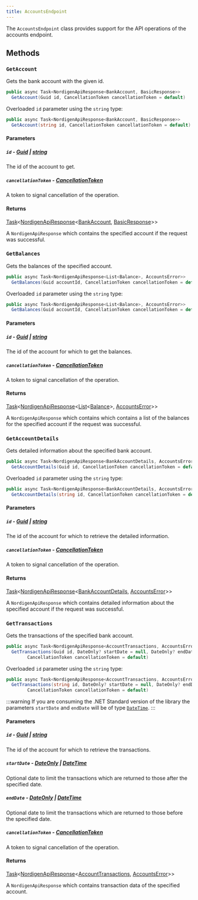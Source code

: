 ```yaml
---
title: AccountsEndpoint
---
```


The `AccountsEndpoint` class provides support for the API operations of the accounts endpoint.

## Methods

### `GetAccount`

Gets the bank account with the given id.

```csharp
public async Task<NordigenApiResponse<BankAccount, BasicResponse>>
  GetAccount(Guid id, CancellationToken cancellationToken = default)
```

Overloaded `id` parameter using the `string` type:

```csharp
public async Task<NordigenApiResponse<BankAccount, BasicResponse>>
  GetAccount(string id, CancellationToken cancellationToken = default)
```

#### Parameters

##### `id` - [Guid](https://learn.microsoft.com/en-us/dotnet/api/system.guid) | [string](https://learn.microsoft.com/en-us/dotnet/csharp/language-reference/builtin-types/reference-types#the-string-type)

The id of the account to get.

##### `cancellationToken` - [CancellationToken](https://learn.microsoft.com/en-us/dotnet/api/system.threading.cancellationtoken)

A token to signal cancellation of the operation.

#### Returns

[Task](https://learn.microsoft.com/en-us/dotnet/api/system.threading.tasks.task)\<[NordigenApiResponse](/docs/api-reference/responses/nordigen-api-response)\<[BankAccount](/docs/api-reference/responses/bank-account), [BasicResponse](/docs/api-reference/responses/basic-response)\>\>

A `NordigenApiResponse` which contains the specified account if the request was successful.

### `GetBalances`

Gets the balances of the specified account.

```csharp
public async Task<NordigenApiResponse<List<Balance>, AccountsError>>
  GetBalances(Guid accountId, CancellationToken cancellationToken = default)
```

Overloaded `id` parameter using the `string` type:

```csharp
public async Task<NordigenApiResponse<List<Balance>, AccountsError>>
  GetBalances(Guid accountId, CancellationToken cancellationToken = default)
```

#### Parameters

##### `id` - [Guid](https://learn.microsoft.com/en-us/dotnet/api/system.guid) | [string](https://learn.microsoft.com/en-us/dotnet/csharp/language-reference/builtin-types/reference-types#the-string-type)

The id of the account for which to get the balances.

##### `cancellationToken` - [CancellationToken](https://learn.microsoft.com/en-us/dotnet/api/system.threading.cancellationtoken)

A token to signal cancellation of the operation.

#### Returns

[Task](https://learn.microsoft.com/en-us/dotnet/api/system.threading.tasks.task)\<[NordigenApiResponse](/docs/api-reference/responses/nordigen-api-response)\<[List](https://learn.microsoft.com/en-us/dotnet/api/system.collections.generic.list-1)\<[Balance](/docs/api-reference/responses/balance)\>, [AccountsError](/docs/api-reference/errors/accounts-error)\>\>

A `NordigenApiResponse` which contains which contains a list of the balances for the specified account if the request was successful.

### `GetAccountDetails`

Gets detailed information about the specified bank account.

```csharp
public async Task<NordigenApiResponse<BankAccountDetails, AccountsError>>
  GetAccountDetails(Guid id, CancellationToken cancellationToken = default)
```

Overloaded `id` parameter using the `string` type:

```csharp
public async Task<NordigenApiResponse<BankAccountDetails, AccountsError>>
  GetAccountDetails(string id, CancellationToken cancellationToken = default)
```

#### Parameters

##### `id` - [Guid](https://learn.microsoft.com/en-us/dotnet/api/system.guid) | [string](https://learn.microsoft.com/en-us/dotnet/csharp/language-reference/builtin-types/reference-types#the-string-type)

The id of the account for which to retrieve the detailed information.

##### `cancellationToken` - [CancellationToken](https://learn.microsoft.com/en-us/dotnet/api/system.threading.cancellationtoken)

A token to signal cancellation of the operation.

#### Returns

[Task](https://learn.microsoft.com/en-us/dotnet/api/system.threading.tasks.task)\<[NordigenApiResponse](/docs/api-reference/responses/nordigen-api-response)\<[BankAccountDetails](/docs/api-reference/responses/bank-account-details), [AccountsError](/docs/api-reference/errors/accounts-error)\>\>

A `NordigenApiResponse` which contains detailed information about the specified account if the request was successful.

### `GetTransactions`

Gets the transactions of the specified bank account.

```csharp
public async Task<NordigenApiResponse<AccountTransactions, AccountsError>>
  GetTransactions(Guid id, DateOnly? startDate = null, DateOnly? endDate = null,
        CancellationToken cancellationToken = default)
```

Overloaded `id` parameter using the `string` type:

```csharp
public async Task<NordigenApiResponse<AccountTransactions, AccountsError>>
  GetTransactions(string id, DateOnly? startDate = null, DateOnly? endDate = null,
        CancellationToken cancellationToken = default)
```

:::warning
If you are consuming the .NET Standard version of the library the parameters `startDate` and `endDate` will be of type [`DateTime`](https://learn.microsoft.com/en-us/dotnet/api/system.datetime).
:::

#### Parameters

##### `id` - [Guid](https://learn.microsoft.com/en-us/dotnet/api/system.guid) | [string](https://learn.microsoft.com/en-us/dotnet/csharp/language-reference/builtin-types/reference-types#the-string-type)

The id of the account for which to retrieve the transactions.

##### `startDate` - [DateOnly](https://learn.microsoft.com/en-us/dotnet/api/system.dateonly) | [DateTime](https://learn.microsoft.com/en-us/dotnet/api/system.datetime)

Optional date to limit the transactions which are returned to those after the specified date.

##### `endDate` - [DateOnly](https://learn.microsoft.com/en-us/dotnet/api/system.dateonly) | [DateTime](https://learn.microsoft.com/en-us/dotnet/api/system.datetime)

Optional date to limit the transactions which are returned to those before the specified date.

##### `cancellationToken` - [CancellationToken](https://learn.microsoft.com/en-us/dotnet/api/system.threading.cancellationtoken)

A token to signal cancellation of the operation.

#### Returns

[Task](https://learn.microsoft.com/en-us/dotnet/api/system.threading.tasks.task)\<[NordigenApiResponse](/docs/api-reference/responses/nordigen-api-response)\<[AccountTransactions](/docs/api-reference/responses/account-transactions), [AccountsError](/docs/api-reference/errors/accounts-error)\>\>

A `NordigenApiResponse` which contains transaction data of the specified account.
